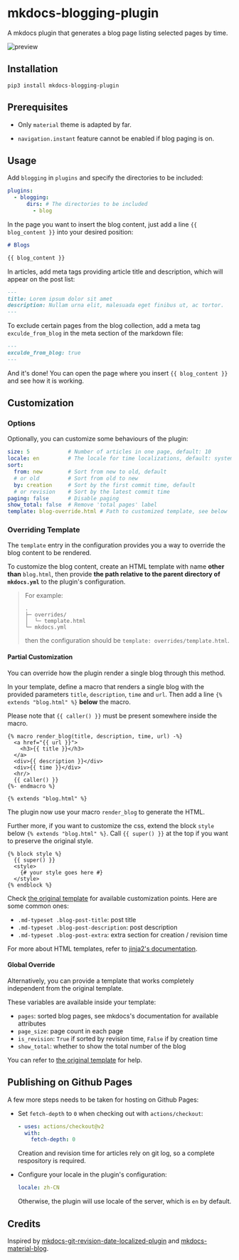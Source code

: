 # mkdocs-blogging-plugin

A mkdocs plugin that generates a blog page listing selected pages by time.

![preview](https://i.loli.net/2021/09/09/LhX9IFkbu2K3lRi.png)

## Installation

```shell
pip3 install mkdocs-blogging-plugin
```

## Prerequisites

- Only `material` theme is adapted by far.

- `navigation.instant` feature cannot be enabled if blog paging is on.

## Usage

Add `blogging` in `plugins` and specify the directories to be included:

```yml
plugins:
  - blogging:
      dirs: # The directories to be included
        - blog
```

In the page you want to insert the blog content, just add a line `{{ blog_content }}` into your desired position:

```markdown
# Blogs

{{ blog_content }}
```

In articles, add meta tags providing article title and description, which will appear on the post list:

```markdown
---
title: Lorem ipsum dolor sit amet
description: Nullam urna elit, malesuada eget finibus ut, ac tortor.
---
```

To exclude certain pages from the blog collection, add a meta tag `exculde_from_blog` in the meta section of the markdown file:

```markdown
---
exculde_from_blog: true
---
```

And it's done! You can open the page where you insert `{{ blog_content }}` and see how it is working.

## Customization

### Options
Optionally, you can customize some behaviours of the plugin:

```yml
size: 5            # Number of articles in one page, default: 10
locale: en         # The locale for time localizations, default: system's locale
sort: 
  from: new        # Sort from new to old, default
  # or old         # Sort from old to new
  by: creation     # Sort by the first commit time, default
  # or revision    # Sort by the latest commit time
paging: false      # Disable paging
show_total: false  # Remove 'total pages' label
template: blog-override.html # Path to customized template, see below
```

### Overriding Template

The `template` entry in the configuration provides you a way to override the blog content to be rendered.

To customize the blog content, create an HTML template with name **other than** `blog.html`, then provide
**the path relative to the parent directory of `mkdocs.yml`** to the plugin's configuration.

> For example:
> 
> ```text
> .
> ├─ overrides/
> │  └─ template.html
> └─ mkdocs.yml
> ```
> 
> then the configuration should be `template: overrides/template.html`.

#### Partial Customization

You can override how the plugin render a single blog through this method.

In your template, define a macro that renders a single blog with the provided parameters `title`, `description`, `time` and `url`.
Then add a line `{% extends "blog.html" %}` **below** the macro.

Please note that `{{ caller() }}` must be present somewhere inside the macro.

```jinja
{% macro render_blog(title, description, time, url) -%}
  <a href="{{ url }}">
    <h3>{{ title }}</h3>
  </a>
  <div>{{ description }}</div>
  <div>{{ time }}</div>
  <hr/>
  {{ caller() }}
{%- endmacro %}

{% extends "blog.html" %}
```

The plugin now use your macro `render_blog` to generate the HTML.

Further more, if you want to customize the css, extend the block `style` below `{% extends "blog.html" %}`. Call `{{ super() }}` at
the top if you want to preserve the original style.

```jinja
{% block style %}
  {{ super() }}
  <style>
    {# your style goes here #}
  </style>
{% endblock %}
```

Check [the original template](mkdocs_blogging_plugin/templates/blog.html) for available customization points. Here are some common ones:

- `.md-typeset .blog-post-title`: post title
- `.md-typeset .blog-post-description`: post description
- `.md-typeset .blog-post-extra`: extra section for creation / revision time

For more about HTML templates, refer to [jinja2's documentation](https://jinja.palletsprojects.com/en/3.0.x/).

#### Global Override

Alternatively, you can provide a template that works completely independent from the original template.

These variables are available inside your template:

- `pages`: sorted blog pages, see mkdocs's documentation for available attributes
- `page_size`: page count in each page
- `is_revision`: `True` if sorted by revision time, `False` if by creation time
- `show_total`: whether to show the total number of the blog

You can refer to [the original template](mkdocs_blogging_plugin/templates/blog.html) for help.

## Publishing on Github Pages

A few more steps needs to be taken for hosting on Github Pages:

- Set `fetch-depth` to `0` when checking out with `actions/checkout`:

  ```yml
  - uses: actions/checkout@v2
    with:
      fetch-depth: 0
  ```
  
  Creation and revision time for articles rely on git log, so a complete respository
  is required.
  
- Configure your locale in the plugin's configuration:

  ```yml
  locale: zh-CN
  ```
  
  Otherwise, the plugin will use locale of the server, which is `en` by default.

## Credits

Inspired by [mkdocs-git-revision-date-localized-plugin](https://github.com/timvink/mkdocs-git-revision-date-localized-plugin) and [mkdocs-material-blog](https://github.com/vuquangtrong/mkdocs-material-blog).
